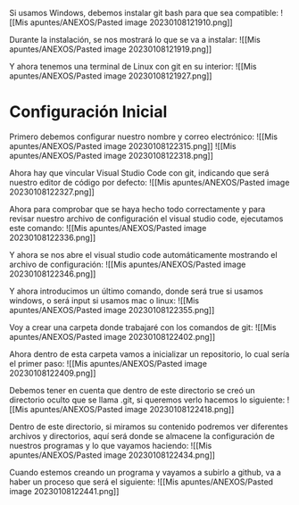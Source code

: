 Si usamos Windows, debemos instalar git bash para que sea compatible:
![[Mis apuntes/ANEXOS/Pasted image 20230108121910.png]]

Durante la instalación, se nos mostrará lo que se va a instalar:
![[Mis apuntes/ANEXOS/Pasted image 20230108121919.png]]

Y ahora tenemos una terminal de Linux con git en su interior:
![[Mis apuntes/ANEXOS/Pasted image 20230108121927.png]]

# Configuración Inicial
Primero debemos configurar nuestro nombre y correo electrónico:
![[Mis apuntes/ANEXOS/Pasted image 20230108122315.png]]
![[Mis apuntes/ANEXOS/Pasted image 20230108122318.png]]

Ahora hay que vincular Visual Studio Code con git, indicando que será nuestro editor de código por defecto:
![[Mis apuntes/ANEXOS/Pasted image 20230108122327.png]]

Ahora para comprobar que se haya hecho todo correctamente y para revisar nuestro archivo de configuración el visual studio code, ejecutamos este comando:
![[Mis apuntes/ANEXOS/Pasted image 20230108122336.png]]

Y ahora se nos abre el visual studio code automáticamente mostrando el archivo de configuración:
![[Mis apuntes/ANEXOS/Pasted image 20230108122346.png]]

Y ahora introducimos un último comando, donde será true si usamos windows, o será input si usamos mac o linux:
![[Mis apuntes/ANEXOS/Pasted image 20230108122355.png]]

Voy a crear una carpeta donde trabajaré con los comandos de git:
![[Mis apuntes/ANEXOS/Pasted image 20230108122402.png]]

Ahora dentro de esta carpeta vamos a inicializar un repositorio, lo cual sería el primer paso:
![[Mis apuntes/ANEXOS/Pasted image 20230108122409.png]]

Debemos tener en cuenta que dentro de este directorio se creó un directorio oculto que se llama .git, si queremos verlo hacemos lo siguiente:
![[Mis apuntes/ANEXOS/Pasted image 20230108122418.png]]

Dentro de este directorio, si miramos su contenido podremos ver diferentes archivos y directorios, aquí será donde se almacene la configuración de nuestros programas y lo que vayamos haciendo:
![[Mis apuntes/ANEXOS/Pasted image 20230108122434.png]]

Cuando estemos creando un programa y vayamos a subirlo a github, va a haber un proceso que será el siguiente:
![[Mis apuntes/ANEXOS/Pasted image 20230108122441.png]]

